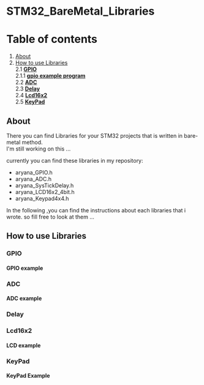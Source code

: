 # STM32_BareMetal_Libraries
<h1>Table of contents</h1>

<ol dir="auto">
  <li>
    <a href="#about">About</a>
  </li>
  <li> 
    <a href="#how-to-use">How to use Libraries </a>
    <br>
    2.1 <a href="#gpio"><b >GPIO</b> </a>
    <br>
    2.1.1 <a href="#gpio-example"><b >gpio example program</b> </a>
    <br>
    2.2 <a href="#adc"> <b>ADC</b> </a>
    <br>
    2.3 <a href="#sys-tick-delay"><b>Delay</b></a>
    <br>
    2.4 <a href="#lcd16x2"><b>Lcd16x2</b></a>
    <br>
    2.5 <a href="#keypad"><b>KeyPad</b> </a>
  </li>
</ol>

## About

There you can find Libraries for your STM32 projects that is written in bare-metal method. <br>
I'm still working on this ... <br>

currently you can find these libraries in my repository:
<ul>
  <li >aryana_GPIO.h</li>
  <li>aryana_ADC.h</li>
  <li>aryana_SysTickDelay.h</li>
  <li>aryana_LCD16x2_4bit.h</li>
  <li>aryana_Keypad4x4.h</li>
</ul>

In the following ,you can find the instructions about each libraries that i wrote. so fill free to look at them ...

## How to use Libraries

### GPIO

#### GPIO example

### ADC

#### ADC example

### Delay

### Lcd16x2

#### LCD example

### KeyPad 

#### KeyPad Example




